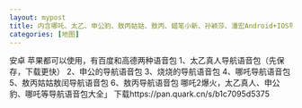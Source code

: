 ```yaml
---
layout: mypost
title: 内含哪吒、太乙、申公豹、敖丙姑姑、敖丙、蜡笔小新、孙颖莎、潘宏Android+IOS导航语音包（附安装教程）
categories: [地图]
---
```

安卓 苹果都可以使用，有百度和高德两种语音包
1、太乙真人导航语音包（先保存，下载更快）
2、申公的导航语音包
3、烧烧的导航语音包
4、哪吒导航语音包
5、敖丙姑姑敖闰导航语音包
6、敖丙导航语音包
哪吒2爆火，太乙真人、申公豹、哪吒等导航语音包大全」
下载https://pan.quark.cn/s/b1c7095d5375
